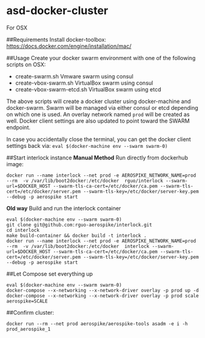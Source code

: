 # asd-docker-cluster
For OSX

##Requirements
Install docker-toolbox:
https://docs.docker.com/engine/installation/mac/


##Usage
Create your docker swarm environment with one of the following scripts on OSX:
* create-swarm.sh		Vmware swarm using consul
* create-vbox-swarm.sh		VirtualBox swarm using consul
* create-vbox-swarm-etcd.sh	VirtualBox swarm using etcd

The above scripts will create a docker cluster using docker-machine and docker-swarm. Swarm will be managed via either consul or etcd depending on which one is used.
An overlay network named `prod` will be created as well. Docker client settings are also updated to point toward the SWARM endpoint.

In case you accidentally close the terminal, you can get the docker client settings back via:
`eval $(docker-machine env --swarm swarm-0)`

##Start interlock instance
**Manual Method**
Run directly from dockerhub image:
    
    docker run --name interlock --net prod -e AEROSPIKE_NETWORK_NAME=prod --rm  -v /var/lib/boot2docker:/etc/docker  rguo/interlock --swarm-url=$DOCKER_HOST --swarm-tls-ca-cert=/etc/docker/ca.pem --swarm-tls-cert=/etc/docker/server.pem --swarm-tls-key=/etc/docker/server-key.pem --debug -p aerospike start

**Old way**
Build and run the interlock container

    eval $(docker-machine env --swarm swarm-0)
    git clone git@github.com:rguo-aerospike/interlock.git
    cd interlock
    make build-container && docker build -t interlock .
    docker run --name interlock --net prod -e AEROSPIKE_NETWORK_NAME=prod --rm  -v /var/lib/boot2docker:/etc/docker  interlock --swarm-url=$DOCKER_HOST --swarm-tls-ca-cert=/etc/docker/ca.pem --swarm-tls-cert=/etc/docker/server.pem --swarm-tls-key=/etc/docker/server-key.pem --debug -p aerospike start

##Let Compose set everything up

    eval $(docker-machine env --swarm swarm-0)
    docker-compose --x-networking --x-network-driver overlay -p prod up -d
    docker-compose --x-networking --x-network-driver overlay -p prod scale aerospike=SCALE


##Confirm cluster:

`docker run --rm --net prod aerospike/aerospike-tools asadm -e i -h prod_aerospike_1`
